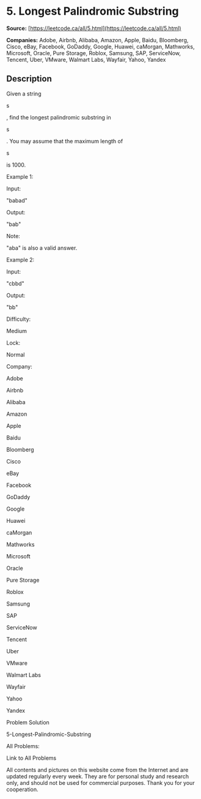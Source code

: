 # 5. Longest Palindromic Substring

**Source:** [https://leetcode.ca/all/5.html](https://leetcode.ca/all/5.html)

**Companies:** Adobe, Airbnb, Alibaba, Amazon, Apple, Baidu, Bloomberg, Cisco, eBay, Facebook, GoDaddy, Google, Huawei, caMorgan, Mathworks, Microsoft, Oracle, Pure Storage, Roblox, Samsung, SAP, ServiceNow, Tencent, Uber, VMware, Walmart Labs, Wayfair, Yahoo, Yandex

## Description

Given a string

s

, find the longest palindromic substring in

s

. You may assume that the maximum length of

s

is 1000.

Example 1:

Input:

"babad"

Output:

"bab"

Note:

"aba" is also a valid answer.

Example 2:

Input:

"cbbd"

Output:

"bb"

Difficulty:

Medium

Lock:

Normal

Company:

Adobe

Airbnb

Alibaba

Amazon

Apple

Baidu

Bloomberg

Cisco

eBay

Facebook

GoDaddy

Google

Huawei

caMorgan

Mathworks

Microsoft

Oracle

Pure Storage

Roblox

Samsung

SAP

ServiceNow

Tencent

Uber

VMware

Walmart Labs

Wayfair

Yahoo

Yandex

Problem Solution

5-Longest-Palindromic-Substring

All Problems:

Link to All Problems

All contents and pictures on this website come from the Internet and are updated regularly every week. They are for personal study and research only, and should not be used for commercial purposes. Thank you for your cooperation.

